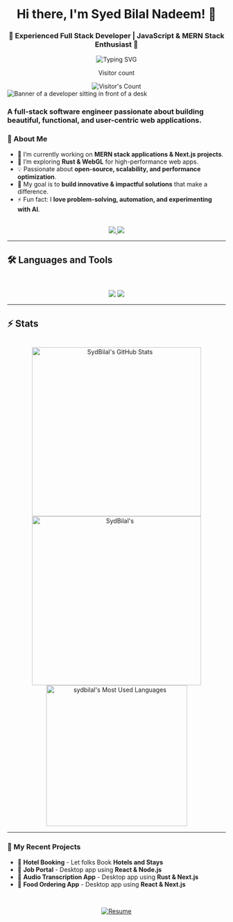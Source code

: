 <h1 align="center">Hi there, I'm Syed Bilal Nadeem! 👋</h1>
<h3 align="center">🚀 Experienced Full Stack Developer | JavaScript & MERN Stack Enthusiast 🚀</h3>

<p align="center">
  <img src="https://readme-typing-svg.herokuapp.com?font=Fira+Code&weight=600&size=22&pause=1000&color=F75C7E&center=true&width=550&lines=Full+Stack+Developer;MERN+Stack+Specialist;Building+Scalable+Applications;JavaScript+%7C+TypeScript+%7C+Node.js;Passionate+about+Tech+%26+Innovation" alt="Typing SVG">
</p>

<div align="center"> 
  <p>Visitor count</p>
  <img src="https://profile-counter.glitch.me/sydbilal/count.svg" alt="Visitor's Count" />
</div>

<img src="https://github.com/sydbilal/sydbilal/blob/main/person-working-html-computer.jpg" alt="Banner of a developer sitting in front of a desk">

### A full-stack software engineer passionate about building beautiful, functional, and user-centric web applications.

### **🌟 About Me**
- 🔭 I’m currently working on **MERN stack applications & Next.js projects**.
- 🌱 I’m exploring **Rust & WebGL** for high-performance web apps.
- 💡 Passionate about **open-source, scalability, and performance optimization**.
- 🎯 My goal is to **build innovative & impactful solutions** that make a difference.
- ⚡ Fun fact: I **love problem-solving, automation, and experimenting with AI**.
<br>

<div align="center">
  <a href="syedbilaln786@gmail.com">
    <img src="https://img.shields.io/badge/Gmail-333333?style=for-the-badge&logo=gmail&logoColor=red" />
  </a>
  <a href="https://linkedin.com/in/sydbilal" target="_blank">
    <img src="https://img.shields.io/badge/LinkedIn-0077B5?style=for-the-badge&logo=linkedin&logoColor=white" target="_blank" />
  </a>
</div>

<hr>

## 🛠️ Languages and Tools

<br>

<p align="center">
  <img src="https://skillicons.dev/icons?i=javascript,python,ts,nodejs,react,nextjs,mongodb,postgres,prisma" />
  <img src="https://skillicons.dev/icons?i=html,css,sass,tailwind,js,vue,redux,d3,git,postman,figma" />
</p>

<hr>

## ⚡️ Stats

<br>

<div align=center>
  <img width=390 src="https://github-readme-stats.vercel.app/api?username=sydbilal&theme=transparent&count_private=true&show_icons=true&rank_icon=github&locale=en" alt="SydBilal's GitHub Stats" />
  <img width=390 src="https://github-readme-streak-stats.herokuapp.com/?user=sydbilal&theme=transparent&count_private=true&border_radius=10&locale=en" alt="SydBilal's" />
    <img width=325 src="https://github-readme-stats.vercel.app/api/top-langs?username=sydbilal&theme=transparent&layout=donut&hide=css&langs_count=8&border_radius=10&show_icons=true&locale=en" alt="sydbilal's Most Used Languages" />

</div>

<hr>


### **🚀 My Recent Projects**
- 🔹 **Hotel Booking** - Let folks Book **Hotels and Stays**
- 🔹 **Job Portal** - Desktop app using **React & Node.js**
- 🔹 **Audio Transcription App** - Desktop app using **Rust & Next.js**
- 🔹 **Food Ordering App** - Desktop app using **React & Next.js**

<br>

<p align="center">
  <a href="https://github.com/sydbilal/sydbilal/blob/main/bilal's resume (updated email).pdf">
    <img src="https://img.shields.io/badge/My_Resume-Download-blue?style=for-the-badge&logo=adobeacrobatreader" alt="Resume">
  </a>
</p>


<!--
**sydbilal/sydbilal** is a ✨ _special_ ✨ repository because its `README.md` (this file) appears on your GitHub profile.

Here are some ideas to get you started:

- 🔭 I’m currently working on ...
- 🌱 I’m currently learning ...
- 👯 I’m looking to collaborate on ...
- 🤔 I’m looking for help with ...
- 💬 Ask me about ...
- 📫 How to reach me: ...
- 😄 Pronouns: ...
- ⚡ Fun fact: ...
-->
